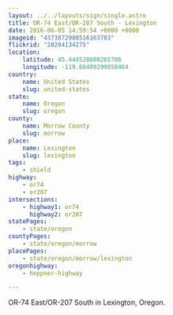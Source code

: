 ```yaml
---
layout: ../../layouts/sign/single.astro
title: OR-74 East/OR-207 South - Lexington
date: 2016-06-05 14:59:54 +0000 +0000
imageid: "4373872988516163783"
flickrid: "28204134275"
location:
    latitude: 45.444528608265706
    longitude: -119.68409299850464
country:
    name: United States
    slug: united-states
state:
    name: Oregon
    slug: oregon
county:
    name: Morrow County
    slug: morrow
place:
    name: Lexington
    slug: lexington
tags:
    - shield
highway:
    - or74
    - or207
intersections:
    - highway1: or74
      highway2: or207
statePages:
    - state/oregon
countyPages:
    - state/oregon/morrow
placePages:
    - state/oregon/morrow/lexington
oregonhighway:
    - heppner-highway

---
```

OR-74 East/OR-207 South in Lexington, Oregon.